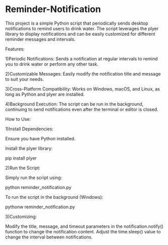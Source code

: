 # Reminder-Notification

This project is a simple Python script that periodically sends desktop notifications to remind users to drink water. The script leverages the plyer library to display notifications and can be easily customized for different reminder messages and intervals.

Features:

1)Periodic Notifications: Sends a notification at regular intervals to remind you to drink water or perform any other task.

2)Customizable Messages: Easily modify the notification title and message to suit your needs.

3)Cross-Platform Compatibility: Works on Windows, macOS, and Linux, as long as Python and plyer are installed.

4)Background Execution: The script can be run in the background, continuing to send notifications even after the terminal or editor is closed.

How to Use:

1)Install Dependencies:

Ensure you have Python installed.

Install the plyer library:

pip install plyer

2)Run the Script:

Simply run the script using:

python reminder_notification.py

To run the script in the background (Windows):

pythonw reminder_notification.py

3)Customizing:

Modify the title, message, and timeout parameters in the notification.notify() function to change the notification content.
Adjust the time.sleep() value to change the interval between notifications.
